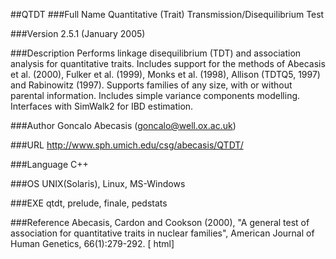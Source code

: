 ##QTDT
###Full Name
Quantitative (Trait) Transmission/Disequilibrium Test

###Version
2.5.1 (January 2005)

###Description
Performs linkage disequilibrium (TDT) and association analysis for quantitative traits. Includes support for the methods of Abecasis et al. (2000), Fulker et al. (1999), Monks et al. (1998), Allison (TDTQ5, 1997) and Rabinowitz (1997). Supports families of any size, with or without parental information. Includes simple variance components modelling. Interfaces with SimWalk2 for IBD estimation.

###Author
Goncalo Abecasis (goncalo@well.ox.ac.uk)

###URL
http://www.sph.umich.edu/csg/abecasis/QTDT/

###Language
C++

###OS
UNIX(Solaris), Linux, MS-Windows

###EXE
qtdt, prelude, finale, pedstats

###Reference
Abecasis, Cardon and Cookson (2000), "A general test of association for quantitative traits in nuclear families", American Journal of Human Genetics, 66(1):279-292\. [ html]


